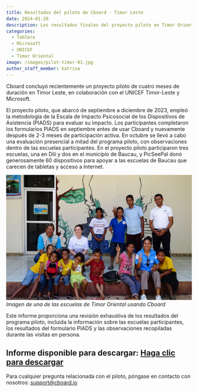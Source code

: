 ```yaml
---
title: Resultados del piloto de Cboard - Timor Leste
date: 2024-01-20
description: Los resultados finales del proyecto piloto en Timor Oriental están disponibles para su descarga
categories:
  - Tablero
  - Microsoft
  - UNICEF
  - Timor Oriental
image: /images/pilot-timor-01.jpg
author_staff_member: katrina
---
```


Cboard concluyó recientemente un proyecto piloto de cuatro meses de duración en Timor Leste, en colaboración con el UNICEF Timor-Leste y Microsoft.

El proyecto piloto, que abarcó de septiembre a diciembre de 2023, empleó la metodología de la Escala de Impacto Psicosocial de los Dispositivos de Asistencia (PIADS) para evaluar su impacto. Los participantes completaron los formularios PIADS en septiembre antes de usar Cboard y nuevamente después de 2-3 meses de participación activa. En octubre se llevó a cabo una evaluación presencial a mitad del programa piloto, con observaciones dentro de las escuelas participantes. En el proyecto piloto participaron tres escuelas, una en Dili y dos en el municipio de Baucau, y PicSeePal donó generosamente 60 dispositivos para apoyar a las escuelas de Baucau que carecen de tabletas y acceso a Internet.

![Timor Leste](/images/pilot-timor-02.jpg)
_Imagen de una de las escuelas de Timor Oriental usando Cboard_

Este informe proporciona una revisión exhaustiva de los resultados del programa piloto, incluida la información sobre las escuelas participantes, los resultados del formulario PIADS y las observaciones recopiladas durante las visitas en persona.

## **Informe disponible para descargar: <a href="/files/CboardTimorLestePilot2023Report.pdf" download>Haga clic para descargar</a>**

Para cualquier pregunta relacionada con el piloto, póngase en contacto con nosotros: [support@cboard.io](support@cboard.io)
